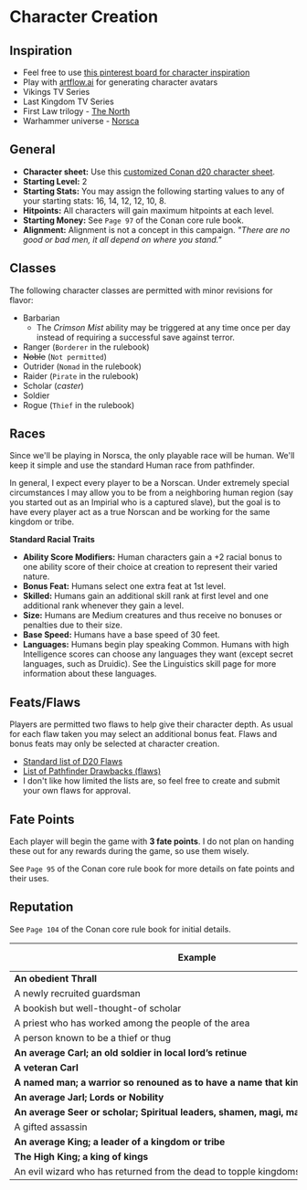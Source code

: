 # Character Creation

## Inspiration
- Feel free to use [this pinterest board for character inspiration](https://pin.it/2efSdAR)
- Play with [artflow.ai](artflow.ai) for generating character avatars
- Vikings TV Series
- Last Kingdom TV Series
- First Law trilogy - [The North](https://firstlaw.fandom.com/wiki/The_North)
- Warhammer universe - [Norsca](https://warhammerfantasy.fandom.com/wiki/Norsca)

## General
- **Character sheet:** Use this [customized Conan d20 character sheet](resources/harsh-north-character-sheet.pdf).
- **Starting Level:** 2
- **Starting Stats:** You may assign the following starting values to any of your starting stats: 16, 14, 12, 12, 10, 8.
- **Hitpoints:** All characters will gain maximum hitpoints at each level.
- **Starting Money:** See `Page 97` of the Conan core rule book.
- **Alignment:** Alignment is not a concept in this campaign. _"There are no good or bad men, it all depend on where you stand."_


## Classes
The following character classes are permitted with minor revisions for flavor:
- Barbarian
  - The _Crimson Mist_ ability may be triggered at any time once per day instead of requiring a successful save against terror.
- Ranger (`Borderer` in the rulebook)
- ~~Noble~~ (`Not permitted`)
- Outrider (`Nomad` in the rulebook)
- Raider (`Pirate` in the rulebook)
- Scholar (_caster_)
- Soldier
- Rogue (`Thief` in the rulebook)

## Races
Since we'll be playing in Norsca, the only playable race will be human. We'll keep it simple and use the standard Human race from pathfinder. 

In general, I expect every player to be a Norscan. Under extremely special circumstances I may allow you to be from a neighboring human region (say you started out as an Impirial who is a captured slave), but the goal is to have every player act as a true Norscan and be working for the same kingdom or tribe.

**Standard Racial Traits**
- **Ability Score Modifiers:** Human characters gain a +2 racial bonus to one ability score of their choice at creation to represent their varied nature.
- **Bonus Feat:** Humans select one extra feat at 1st level.
- **Skilled:** Humans gain an additional skill rank at first level and one additional rank whenever they gain a level.
- **Size:** Humans are Medium creatures and thus receive no bonuses or penalties due to their size.
- **Base Speed:** Humans have a base speed of 30 feet.
- **Languages:** Humans begin play speaking Common. Humans with high Intelligence scores can choose any languages they want (except secret languages, such as Druidic). See the Linguistics skill page for more information about these languages.

## Feats/Flaws
Players are permitted two flaws to help give their character depth. As usual for each flaw taken you may select an additional bonus feat. Flaws and bonus feats may only be selected at character creation.

- [Standard list of D20 Flaws](https://www.d20srd.org/srd/variant/buildingCharacters/characterFlaws.htm)
- [List of Pathfinder Drawbacks (flaws)](https://www.d20pfsrd.com/traits/drawbacks/)
- I don't like how limited the lists are, so feel free to create and submit your own flaws for approval.

## Fate Points
Each player will begin the game with **3 fate points**. I do not plan on handing these out for any rewards during the game, so use them wisely.

See `Page 95` of the Conan core rule book for more details on fate points and their uses.

## Reputation

See `Page 104` of the Conan core rule book for initial details.

| Example                                                                              | Reputation Score |
| ------------------------------------------------------------------------------------ | ---------------- |
| **An obedient Thrall**                                                               | 1                |
| A newly recruited guardsman                                                          | 2                |
| A bookish but well-thought-of scholar                                                | 3                |
| A priest who has worked among the people of the area                                 | 4-5              |
| A person known to be a thief or thug                                                 | 6-7              |
| **An average Carl; an old soldier in local lord’s retinue**                          | 8-9              |
| **A veteran Carl**                                                                   | 10-15            |
| **A named man; a warrior so renouned as to have a name that kings make note of**     | 16-35            |
| **An average Jarl; Lords or Nobility**                                               | 26-35            |
| **An average Seer or scholar; Spiritual leaders, shamen, magi, magisters**           | 30-40            |
| A gifted assassin                                                                    | 36-55            |
| **An average King; a leader of a kingdom or tribe**                                  | 56-75            |
| **The High King; a king of kings**                                                   | 76-90            |
| An evil wizard who has returned from the dead to topple kingdoms and slay the living | 90+              |